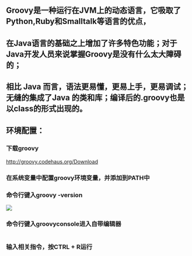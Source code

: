 ## Groovy是一种运行在JVM上的动态语言，它吸取了Python,Ruby和Smalltalk等语言的优点，
## 在Java语言的基础之上增加了许多特色功能；对于Java开发人员来说掌握Groovy是没有什么太大障碍的；
## 相比 Java 而言，语法更易懂，更易上手，更易调试；无缝的集成了Java 的类和库；编译后的.groovy也是以class的形式出现的。
## 环境配置：
### 下载groovy
http://groovy.codehaus.org/Download
### 在系统变量中配置groovy环境变量，并添加到PATH中
### 命令行键入groovy -version
![](https://github.com/gaoynui/AndroidTV-learning/blob/master/pics/groovy%E7%89%88%E6%9C%AC.PNG?raw=true)
### 命令行键入groovyconsole进入自带编辑器
![]()
### 输入相关指令，按CTRL + R运行
![]()
